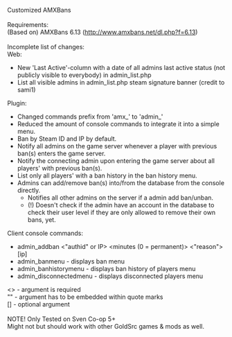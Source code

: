  Customized AMXBans
 <br><br>
 Requirements:<br>
 (Based on) AMXBans 6.13 (http://www.amxbans.net/dl.php?f=6.13)
 <br><br>
 Incomplete list of changes:
<br>
 Web:
+ New 'Last Active'-column with a date of all admins last active status (not publicly visible to everybody) in admin_list.php
+ List all visible admins in admin_list.php steam signature banner (credit to sami1)

 Plugin:
+ Changed commands prefix from 'amx_' to 'admin_'
+ Reduced the amount of console commands to integrate it into a simple menu.
+ Ban by Steam ID and IP by default.
+ Notify all admins on the game server whenever a player with previous ban(s) enters the game server.
+ Notify the connecting admin upon entering the game server about all players' with previous ban(s).
+ List only all players' with a ban history in the ban history menu.
+ Admins can add/remove ban(s) into/from the database from the console directly.
	+ Notifies all other admins on the server if a admin add ban/unban.
	+ (!) Doesn't check if the admin have an account in the database to check their user level if they are only allowed to remove their own bans, yet.

 Client console commands:
+ admin_addban <"authid" or IP> <minutes (0 = permanent)> <"reason"> <name> [ip]
+ admin_banmenu - displays ban menu
+ admin_banhistorymenu - displays ban history of players menu
+ admin_disconnectedmenu - displays disconnected players menu

<> - argument is required<br>
"" - argument has to be embedded within quote marks<br>
[] - optional argument<br>
<br>
NOTE! Only Tested on Sven Co-op 5+<br>
Might not but should work with other GoldSrc games & mods as well.
